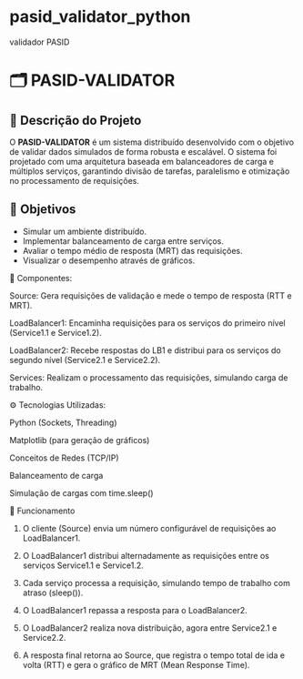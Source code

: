 # pasid_validator_python
validador PASID

# 🗂️ PASID-VALIDATOR

## 📄 Descrição do Projeto
O **PASID-VALIDATOR** é um sistema distribuído desenvolvido com o objetivo de validar dados simulados de forma robusta e escalável. O sistema foi projetado com uma arquitetura baseada em balanceadores de carga e múltiplos serviços, garantindo divisão de tarefas, paralelismo e otimização no processamento de requisições.

## 🎯 Objetivos
- Simular um ambiente distribuído.
- Implementar balanceamento de carga entre serviços.
- Avaliar o tempo médio de resposta (MRT) das requisições.
- Visualizar o desempenho através de gráficos.


🔹 Componentes:

Source: Gera requisições de validação e mede o tempo de resposta (RTT e MRT).

LoadBalancer1: Encaminha requisições para os serviços do primeiro nível (Service1.1 e Service1.2).

LoadBalancer2: Recebe respostas do LB1 e distribui para os serviços do segundo nível (Service2.1 e Service2.2).

Services: Realizam o processamento das requisições, simulando carga de trabalho.


⚙️ Tecnologias Utilizadas:

Python (Sockets, Threading)

Matplotlib (para geração de gráficos)

Conceitos de Redes (TCP/IP)

Balanceamento de carga

Simulação de cargas com time.sleep()


🚀 Funcionamento

1. O cliente (Source) envia um número configurável de requisições ao LoadBalancer1.

2. O LoadBalancer1 distribui alternadamente as requisições entre os serviços Service1.1 e Service1.2.

3. Cada serviço processa a requisição, simulando tempo de trabalho com atraso (sleep()).

4. O LoadBalancer1 repassa a resposta para o LoadBalancer2.

5. O LoadBalancer2 realiza nova distribuição, agora entre Service2.1 e Service2.2.

6. A resposta final retorna ao Source, que registra o tempo total de ida e volta (RTT) e gera o gráfico de MRT (Mean Response Time).